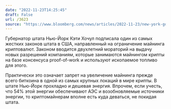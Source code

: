 ```yaml
---
date: "2022-11-23T14:25:45"
draft: False
url: /3623
source: "https://www.bloomberg.com/news/articles/2022-11-23/new-york-governor-hochul-signs-moratorium-to-curb-crypto-mining"
---
```


Губернатор штата Нью-Йорк Кэти Хочул подписала один из самых жестких законов штата в США, направленный на ограничение майнинга криптовалют. Законом вводится двухлетний мораторий на выдачу новых разрешений компаниям, которые занимаются майнингом крипты на базе консенсуса proof-of-work и используют ископаемое топливо для этого.

Практически это означает запрет на увеличение майнинга прежде всего биткоина в одной из самых крупных локаций в мире крипты. В штате Нью-Йорк прохладно и дешевая энергия. Впрочем, если учесть, что 54% этой энергии обеспечивают АЭС и возобновляемые источники энергии, то криптомайнерам вполне есть куда деваться, не покидая штата.
